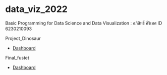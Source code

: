 # data_viz_2022
Basic Programming for Data Science and Data Visualization : อภิสิทธิ์ ศิริเทศ ID 6230210093

Project_Dinosaur
* [Dashboard](https://datastudio.google.com/u/0/reporting/e45d8bb5-92ce-4fde-9775-7d1d568d7e6e/page/p_2b4903qotc)

Final_fustet
* [Dashboard](https://datastudio.google.com/reporting/aa2b12ae-e4f4-40d8-aff7-b55b1265c678)

